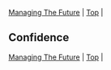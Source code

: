 [Managing The Future](09.html) | [Top](index.html) | 

## Confidence ##  

  

  

  




[Managing The Future](09.html) | [Top](index.html) | 


<!--ignore-->



